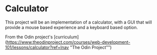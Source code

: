 Calculator
==========
This project will be an implementation of a calculator, with a GUI
that will provide a mouse based experience and a keyboard based
option.

From the Odin project's [curriculum](https://www.theodinproject.com/courses/web-development-101/lessons/calculator?ref=lnav "The Odin Project"")